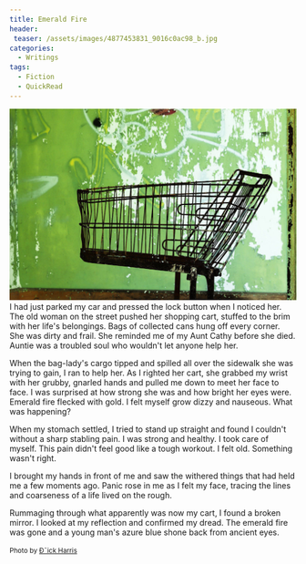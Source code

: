 ```yaml
---
title: Emerald Fire
header:
 teaser: /assets/images/4877453831_9016c0ac98_b.jpg
categories:
  - Writings
tags:
  - Fiction
  - QuickRead
---
```

<img src="/assets/images/4877453831_9016c0ac98_b.jpg">I had just parked my car and pressed the lock button when I noticed her. The old woman on the street pushed her shopping cart, stuffed to the brim with her life's belongings. Bags of collected cans hung off every corner. She was dirty and frail. She reminded me of my Aunt Cathy before she died. Auntie was a troubled soul who wouldn't let anyone help her.

When the bag-lady's cargo tipped and spilled all over the sidewalk she was trying to gain, I ran to help her. As I righted her cart, she grabbed my wrist with her grubby, gnarled hands and pulled me down to meet her face to face. I was surprised at how strong she was and how bright her eyes were. Emerald fire flecked with gold. I felt myself grow dizzy and nauseous. What was happening?

When my stomach settled, I tried to stand up straight and found I couldn't without a sharp stabling pain. I was strong and healthy. I took care of myself. This pain didn't feel good like a tough workout. I felt old. Something wasn't right.

I brought my hands in front of me and saw the withered things that had held me a few moments ago. Panic rose in me as I felt my face, tracing the lines and coarseness of a life lived on the rough.

Rummaging through what apparently was now my cart, I found a broken mirror. I looked at my reflection and confirmed my dread. The emerald fire was gone and a young man's azure blue shone back from ancient eyes.

<small>Photo by <a href="http://www.flickr.com/photos/37153080@N00/4877453831">Ð¯ick Harris</a></small>